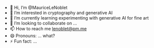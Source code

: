 - 👋 Hi, I’m @MauriceLeNoblet
- 👀 I’m interested in cryptography and generative AI
- 🌱 I’m currently learning experimenting with generative AI for fine art
- 💞️ I’m looking to collaborate on ...
- 📫 How to reach me lenoblet@pm.me
- 😄 Pronouns: ... what? 
- ⚡ Fun fact: ...

<!---
MauriceLeNoblet/MauriceLeNoblet is a ✨ special ✨ repository because its `README.md` (this file) appears on your GitHub profile.
You can click the Preview link to take a look at your changes.
--->
